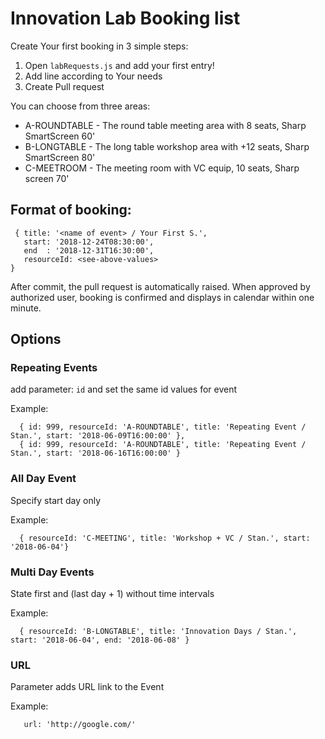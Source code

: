 # Innovation Lab Booking list

Create Your first booking in 3 simple steps:
  1. Open ```labRequests.js``` and add your first entry!
  2. Add line according to Your needs
  3. Create Pull request

You can choose from three areas:
 - A-ROUNDTABLE - The round table meeting area with 8 seats, Sharp SmartScreen 60'
 - B-LONGTABLE  - The long table workshop area with +12 seats, Sharp SmartScreen 80'
 - C-MEETROOM   - The meeting room with VC equip, 10 seats, Sharp screen 70'

## Format of booking:

```
 { title: '<name of event> / Your First S.', 
   start: '2018-12-24T08:30:00',  
   end  : '2018-12-31T16:30:00', 
   resourceId: <see-above-values>
} 
```
After commit, the pull request is automatically raised. When approved by authorized user, booking is confirmed and displays in calendar within one minute.

## Options

### Repeating Events
add parameter: ```id``` and set the same id values for event

Example:
```
  { id: 999, resourceId: 'A-ROUNDTABLE', title: 'Repeating Event / Stan.', start: '2018-06-09T16:00:00' },
  { id: 999, resourceId: 'A-ROUNDTABLE', title: 'Repeating Event / Stan.', start: '2018-06-16T16:00:00' }
``` 

### All Day Event 
Specify start day only

Example:
```
  { resourceId: 'C-MEETING', title: 'Workshop + VC / Stan.', start: '2018-06-04'}
```


### Multi Day Events
State first and (last day + 1) without time intervals

Example:
```
  { resourceId: 'B-LONGTABLE', title: 'Innovation Days / Stan.', start: '2018-06-04', end: '2018-06-08' }
```


### URL
Parameter adds URL link to the Event

Example:
```
   url: 'http://google.com/' 
```  
